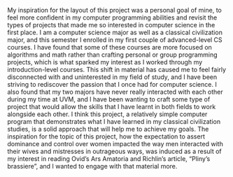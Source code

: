 My inspiration for the layout of this project was a personal goal of mine, to feel more confident in my computer programming abilities and revisit the types of projects that made me so interested in computer science in the first place. I am a computer science major as well as a classical civilization major, and this semester I enrolled in my first couple of advanced-level CS courses. I have found that some of these courses are more focused on algorithms and math rather than crafting personal or group programming projects, which is what sparked my interest as I worked through my introduction-level courses. This shift in material has caused me to feel fairly disconnected with and uninterested in my field of study, and I have been striving to rediscover the passion that I once had for computer science. I also found that my two majors have never really interacted with each other during my time at UVM, and I have been wanting to craft some type of project that would allow the skills that I have learnt in both fields to work alongside each other. I think this project, a relatively simple computer program that demonstrates what I have learned in my classical civilization studies, is a solid approach that will help me to achieve my goals. The inspiration for the topic of this project, how the expectation to assert dominance and control over women impacted the way men interacted with their wives and mistresses in outrageous ways, was induced as a result of my interest in reading Ovid’s Ars Amatoria and Richlin’s article, “Pliny’s brassiere”, and I wanted to engage with that material more.
